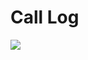 # Call Log

![](https://cdnb.artstation.com/p/assets/images/images/027/046/141/20200525153813/smaller_square/marcos-vinicius-cdz-ouro.jpg?1590439093)
<!--
- Xavier Taylor. Probably didn't save my number because he was surprised by the phone call
- Abdullah Sanullah . Crazy conspiracy theorist
-  Timothy Tsiantopolous - Fiannly answered. He is studying biology (science degree). Graduates in 2023. Just confirmed english german ,french and greek, chinese (barely).
- Ronald West - no answer
- Kelsey Love - studying
- Texas Tech - Pharmacist, but changed to Psychology. 


Call log 11, March 2021
Mama - adrian & chisomo are siblings a mayi a jeremiah. Jeremaya kasinja. The house is still being worked on
-->
<!-- Prince Kaizen Namwali -->
